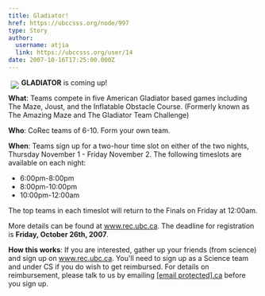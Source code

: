 ```yaml
---
title: Gladiator! 
href: https://ubccsss.org/node/997
type: Story
author:
  username: atjia
  link: https://ubccsss.org/user/14
date: 2007-10-16T17:25:00.000Z
---
```


<div class="field field-name-body field-type-text-with-summary field-label-hidden"><div class="field-items"><div class="field-item even"><p><img src="/files/Ag.jpg" vspace="5" hspace="5" align="left"><strong>GLADIATOR</strong> is coming up!</p>
<p><strong>What</strong>: Teams compete in five American Gladiator based games including The Maze, Joust, and the Inflatable Obstacle Course.  (Formerly known as The Amazing Maze and The Gladiator Team Challenge)</p>
<p><strong>Who</strong>: CoRec teams of 6-10. Form your own team.</p>
<p><strong>When</strong>: Teams sign up for a two-hour time slot on either of the two nights, Thursday November 1 - Friday November 2. The following timeslots are available on each night:</p>
<ul>
<li>6:00pm-8:00pm
</li><li>8:00pm-10:00pm
</li><li>10:00pm-12:00am
</li></ul>
<p>The top teams in each timeslot will return to the Finals on Friday at 12:00am.</p>
<p>More details can be found at <a href="http://www.rec.ubc.ca">www.rec.ubc.ca</a>. The deadline for registration is <strong>Friday, October 26th, 2007</strong>.</p>
<p><strong>How this works</strong>: If you are interested, gather up your friends (from science) and sign up on <a href="http://www.rec.ubc.ca">www.rec.ubc.ca</a>. You&apos;ll need to sign up as a Science team and under CS if you do wish to get reimbursed. For details on reimbursement, please talk to us by emailing <a href="/cdn-cgi/l/email-protection#097a79667b7d7a497d616c6a7c6b6c276a68"><span class="__cf_email__" data-cfemail="4e3d3e213c3a3d0e3a262b2d3b2c2b">[email&#xA0;protected]</span>.ca</a> before you sign up.</p>
</div></div></div>    <footer>
          </footer>